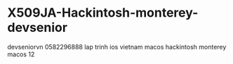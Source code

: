 # X509JA-Hackintosh-monterey-devsenior
devseniorvn
0582296888
lap trinh ios vietnam
macos
hackintosh
monterey
macos 12

